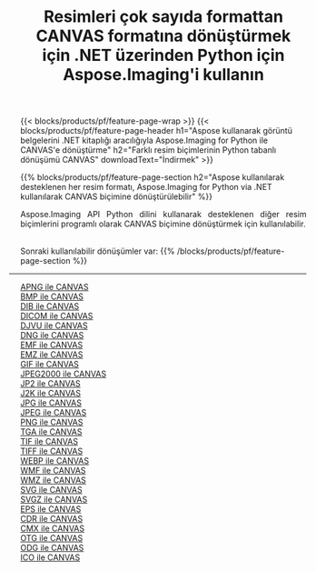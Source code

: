 ﻿---
title: Resimleri çok sayıda formattan CANVAS formatına dönüştürmek için .NET üzerinden Python için Aspose.Imaging'i kullanın 
weight: 3920
url: /tr/python-net/conversion/to/canvas 
lang: tr
langdirlevel: 2
locales: zh-hans,ja,it,ru,de,es,fr,nl,id,lt,pl,pt,vi,tr,ko,zh-hant,ar,hi,th,sv,cs,uk,he
description: Aspose.Imaging for Python via .NET library kullanarak çeşitli formatları CANVAS formatına dönüştürebilirsiniz.
---

{{< blocks/products/pf/feature-page-wrap >}}
{{< blocks/products/pf/feature-page-header h1="Aspose kullanarak görüntü belgelerini .NET kitaplığı aracılığıyla Aspose.Imaging for Python ile CANVAS'e dönüştürme" h2="Farklı resim biçimlerinin Python tabanlı dönüşümü CANVAS" downloadText="İndirmek" >}}


{{% blocks/products/pf/feature-page-section  h2="Aspose kullanılarak desteklenen her resim formatı, Aspose.Imaging for Python via .NET kullanılarak CANVAS biçimine dönüştürülebilir" %}}
<p align=justify>Aspose.Imaging API Python dilini kullanarak desteklenen diğer resim biçimlerini programlı olarak CANVAS biçimine dönüştürmek için kullanılabilir.</p>
<br/>
Sonraki kullanılabilir dönüşümler var:
{{% /blocks/products/pf/feature-page-section %}}
<div class="container-fluid productfamilypage bg-gray">
    <div class="convertypes bg-gray agp-content section">
        <div class="container">
		<hr style="margin-left:-20px;"/>
		<div class="row other-converters">
		    <div class='col-md-2 other-converter remove-lp remove-rp'><a href="/imaging/tr/python-net/conversion/apng-to-canvas" >APNG ile CANVAS</a></div>
<div class='col-md-2 other-converter remove-lp remove-rp'><a href="/imaging/tr/python-net/conversion/bmp-to-canvas" >BMP ile CANVAS</a></div>
<div class='col-md-2 other-converter remove-lp remove-rp'><a href="/imaging/tr/python-net/conversion/dib-to-canvas" >DIB ile CANVAS</a></div>
<div class='col-md-2 other-converter remove-lp remove-rp'><a href="/imaging/tr/python-net/conversion/dicom-to-canvas" >DICOM ile CANVAS</a></div>
<div class='col-md-2 other-converter remove-lp remove-rp'><a href="/imaging/tr/python-net/conversion/djvu-to-canvas" >DJVU ile CANVAS</a></div>
<div class='col-md-2 other-converter remove-lp remove-rp'><a href="/imaging/tr/python-net/conversion/dng-to-canvas" >DNG ile CANVAS</a></div>
<div class='col-md-2 other-converter remove-lp remove-rp'><a href="/imaging/tr/python-net/conversion/emf-to-canvas" >EMF ile CANVAS</a></div>
<div class='col-md-2 other-converter remove-lp remove-rp'><a href="/imaging/tr/python-net/conversion/emz-to-canvas" >EMZ ile CANVAS</a></div>
<div class='col-md-2 other-converter remove-lp remove-rp'><a href="/imaging/tr/python-net/conversion/gif-to-canvas" >GIF ile CANVAS</a></div>
<div class='col-md-2 other-converter remove-lp remove-rp'><a href="/imaging/tr/python-net/conversion/jpeg2000-to-canvas" >JPEG2000 ile CANVAS</a></div>
<div class='col-md-2 other-converter remove-lp remove-rp'><a href="/imaging/tr/python-net/conversion/jp2-to-canvas" >JP2 ile CANVAS</a></div>
<div class='col-md-2 other-converter remove-lp remove-rp'><a href="/imaging/tr/python-net/conversion/j2k-to-canvas" >J2K ile CANVAS</a></div>
<div class='col-md-2 other-converter remove-lp remove-rp'><a href="/imaging/tr/python-net/conversion/jpg-to-canvas" >JPG ile CANVAS</a></div>
<div class='col-md-2 other-converter remove-lp remove-rp'><a href="/imaging/tr/python-net/conversion/jpeg-to-canvas" >JPEG ile CANVAS</a></div>
<div class='col-md-2 other-converter remove-lp remove-rp'><a href="/imaging/tr/python-net/conversion/png-to-canvas" >PNG ile CANVAS</a></div>
<div class='col-md-2 other-converter remove-lp remove-rp'><a href="/imaging/tr/python-net/conversion/tga-to-canvas" >TGA ile CANVAS</a></div>
<div class='col-md-2 other-converter remove-lp remove-rp'><a href="/imaging/tr/python-net/conversion/tif-to-canvas" >TIF ile CANVAS</a></div>
<div class='col-md-2 other-converter remove-lp remove-rp'><a href="/imaging/tr/python-net/conversion/tiff-to-canvas" >TIFF ile CANVAS</a></div>
<div class='col-md-2 other-converter remove-lp remove-rp'><a href="/imaging/tr/python-net/conversion/webp-to-canvas" >WEBP ile CANVAS</a></div>
<div class='col-md-2 other-converter remove-lp remove-rp'><a href="/imaging/tr/python-net/conversion/wmf-to-canvas" >WMF ile CANVAS</a></div>
<div class='col-md-2 other-converter remove-lp remove-rp'><a href="/imaging/tr/python-net/conversion/wmz-to-canvas" >WMZ ile CANVAS</a></div>
<div class='col-md-2 other-converter remove-lp remove-rp'><a href="/imaging/tr/python-net/conversion/svg-to-canvas" >SVG ile CANVAS</a></div>
<div class='col-md-2 other-converter remove-lp remove-rp'><a href="/imaging/tr/python-net/conversion/svgz-to-canvas" >SVGZ ile CANVAS</a></div>
<div class='col-md-2 other-converter remove-lp remove-rp'><a href="/imaging/tr/python-net/conversion/eps-to-canvas" >EPS ile CANVAS</a></div>
<div class='col-md-2 other-converter remove-lp remove-rp'><a href="/imaging/tr/python-net/conversion/cdr-to-canvas" >CDR ile CANVAS</a></div>
<div class='col-md-2 other-converter remove-lp remove-rp'><a href="/imaging/tr/python-net/conversion/cmx-to-canvas" >CMX ile CANVAS</a></div>
<div class='col-md-2 other-converter remove-lp remove-rp'><a href="/imaging/tr/python-net/conversion/otg-to-canvas" >OTG ile CANVAS</a></div>
<div class='col-md-2 other-converter remove-lp remove-rp'><a href="/imaging/tr/python-net/conversion/odg-to-canvas" >ODG ile CANVAS</a></div>
<div class='col-md-2 other-converter remove-lp remove-rp'><a href="/imaging/tr/python-net/conversion/ico-to-canvas" >ICO ile CANVAS</a></div>
                </div>
        </div>
    </div>
</div>
<br/>

